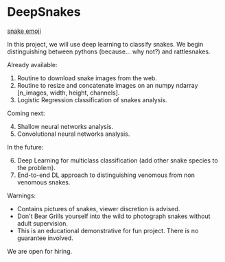 # DeepSnakes

[snake emoji](SnakeMoji.png)

In this project, we will use deep learning to classify snakes. We begin distinguishing between pythons (because... why not?) and rattlesnakes.

Already available:

1. Routine to download snake images from the web.
2. Routine to resize and concatenate images on an numpy ndarray [n_images, width, height, channels].
3. Logistic Regression classification of snakes analysis.

Coming next:

4. Shallow neural networks analysis.
5. Convolutional neural networks analysis.

In the future:

6. Deep Learning for multiclass classification (add other snake species to the problem).
7. End-to-end DL approach to distinguishing venomous from non venomous snakes.

Warnings:

 - Contains pictures of snakes, viewer discretion is advised. 
 - Don't Bear Grills yourself into the wild to photograph snakes without adult supervision.
 - This is an educational demonstrative for fun project. There is no guarantee involved.

We are open for hiring.
